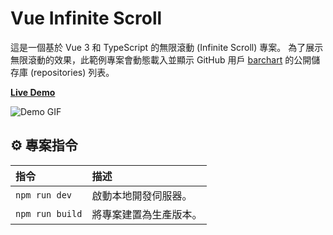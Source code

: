 # Vue Infinite Scroll

這是一個基於 Vue 3 和 TypeScript 的無限滾動 (Infinite Scroll) 專案。
為了展示無限滾動的效果，此範例專案會動態載入並顯示 GitHub 用戶 [barchart](https://github.com/barchart) 的公開儲存庫 (repositories) 列表。

[**Live Demo**](https://samwang-infinite-scroll.netlify.app)

![Demo GIF](https://media4.giphy.com/media/v1.Y2lkPTc5MGI3NjExNWs4eGlreWc1NThnejVhem5kcDl6OGw5NGJpY2o2NHRlNDN1OTBqZCZlcD12MV9pbnRlcm5hbF9naWZfYnlfaWQmY3Q9Zw/0LD5BHsFt8SDDhwxhi/giphy.gif)

## ⚙️ 專案指令

| 指令 | 描述 |
| :--- | :--- |
| `npm run dev` | 啟動本地開發伺服器。 |
| `npm run build` | 將專案建置為生產版本。 |
